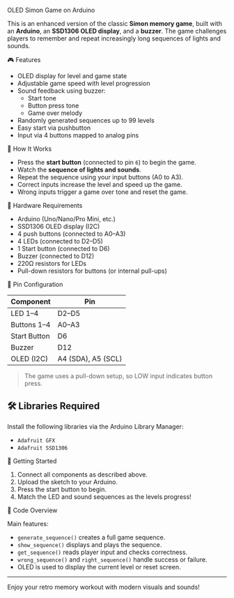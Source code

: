 OLED Simon Game on Arduino

This is an enhanced version of the classic **Simon memory game**, built with an **Arduino**, an **SSD1306 OLED display**, and a **buzzer**. The game challenges players to remember and repeat increasingly long sequences of lights and sounds.

🎮 Features

- OLED display for level and game state
- Adjustable game speed with level progression
- Sound feedback using buzzer:
  - Start tone
  - Button press tone
  - Game over melody
- Randomly generated sequences up to 99 levels
- Easy start via pushbutton
- Input via 4 buttons mapped to analog pins

🧠 How It Works

- Press the **start button** (connected to pin `6`) to begin the game.
- Watch the **sequence of lights and sounds**.
- Repeat the sequence using your input buttons (A0 to A3).
- Correct inputs increase the level and speed up the game.
- Wrong inputs trigger a game over tone and reset the game.

🧰 Hardware Requirements

- Arduino (Uno/Nano/Pro Mini, etc.)
- SSD1306 OLED display (I2C)
- 4 push buttons (connected to A0–A3)
- 4 LEDs (connected to D2–D5)
- 1 Start button (connected to D6)
- Buzzer (connected to D12)
- 220Ω resistors for LEDs
- Pull-down resistors for buttons (or internal pull-ups)

🔌 Pin Configuration

| Component      | Pin         |
|----------------|-------------|
| LED 1–4        | D2–D5       |
| Buttons 1–4    | A0–A3       |
| Start Button   | D6          |
| Buzzer         | D12         |
| OLED (I2C)     | A4 (SDA), A5 (SCL) |

> The game uses a pull-down setup, so LOW input indicates button press.

## 🛠️ Libraries Required

Install the following libraries via the Arduino Library Manager:

- `Adafruit GFX`
- `Adafruit SSD1306`

🚀 Getting Started

1. Connect all components as described above.
2. Upload the sketch to your Arduino.
3. Press the start button to begin.
4. Match the LED and sound sequences as the levels progress!

📂 Code Overview

Main features:
- `generate_sequence()` creates a full game sequence.
- `show_sequence()` displays and plays the sequence.
- `get_sequence()` reads player input and checks correctness.
- `wrong_sequence()` and `right_sequence()` handle success or failure.
- OLED is used to display the current level or reset screen.

---

Enjoy your retro memory workout with modern visuals and sounds!
